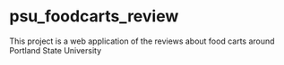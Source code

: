 # psu_foodcarts_review
This project is a web application of the reviews about food carts around Portland State University
